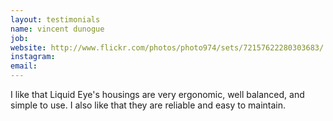 ```yaml
---
layout: testimonials
name: vincent dunogue
job:  
website: http://www.flickr.com/photos/photo974/sets/72157622280303683/
instagram:
email:
---
```

I like that Liquid Eye's housings are very ergonomic, well balanced, and simple to use. I also like that they are reliable and easy to maintain.
